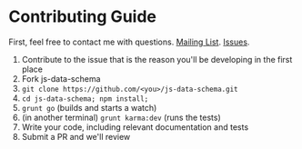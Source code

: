 # Contributing Guide

First, feel free to contact me with questions. [Mailing List](https://groups.io/org/groupsio/jsdata). [Issues](https://github.com/js-data/js-data-schema/issues).

1. Contribute to the issue that is the reason you'll be developing in the first place
1. Fork js-data-schema
1. `git clone https://github.com/<you>/js-data-schema.git`
1. `cd js-data-schema; npm install;`
1. `grunt go` (builds and starts a watch)
1. (in another terminal) `grunt karma:dev` (runs the tests)
1. Write your code, including relevant documentation and tests
1. Submit a PR and we'll review

